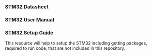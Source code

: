 ### [STM32 Datasheet](https://www.st.com/en/microcontrollers-microprocessors/stm32f303vc.html)
### [STM32 User Manual](https://docs.rs-online.com/5192/0900766b814876f9.pdf)
### [STM32 Setup Guide](http://www.ocfreaks.com/create-new-stm32-project-keil-uvision-5-tutorial/)
This resource will help to setup the STM32 including getting packages, required to run code, that are not included in this repository.
